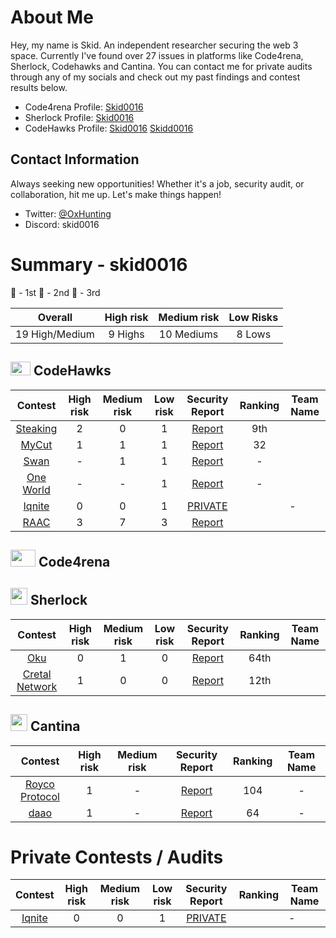 # About Me

Hey, my name is Skid. An independent researcher securing the web 3 space. Currently I've found over 27 issues in platforms like Code4rena, Sherlock, Codehawks and Cantina.
You can contact me for private audits through any of my socials and check out my past findings and contest results below.

- Code4rena Profile: [Skid0016](https://code4rena.com/@skid0016) 
- Sherlock Profile: [Skid0016](https://audits.sherlock.xyz/watson/skid0016)
- CodeHawks Profile: [Skid0016](https://profiles.cyfrin.io/u/skid0016) [Skidd0016](https://profiles.cyfrin.io/u/skidd0016)

## Contact Information

Always seeking new opportunities! Whether it's a job, security audit, or collaboration, hit me up. Let's make things happen!

- Twitter: [@OxHunting](https://x.com/OxHunting)
- Discord: skid0016

# Summary - skid0016

🥇 - 1st
🥈 - 2nd
🥉 - 3rd

|    Overall     | High risk | Medium risk | Low Risks |
| :------------: | :-------: | :---------: | :-------: |
| 19 High/Medium | 9 Highs  |  10 Mediums  |  8 Lows  |

## <img src="https://res.cloudinary.com/droqoz7lg/image/upload/v1689080263/snhkgvtsidryjdtx0pce.png" width=32 height=22> CodeHawks

|                                   Contest                                    | High risk | Medium risk | Low risk |                                                 Security Report                                                 | Ranking | Team Name |
| :--------------------------------------------------------------------------: | :-------: | :---------: | :------: | :-------------------------------------------------------------------------------------------------------------: | :-----: | --------- |
| [Steaking](https://codehawks.cyfrin.io/c/2024-08-steaking) |     2     |      0      |    1     |   [Report](https://codehawks.cyfrin.io/c/2024-08-steaking/results?t=report&page=1&sc=xp)    |    9th    |           |
| [MyCut](https://codehawks.cyfrin.io/c/2024-08-MyCut) |     1     |      1      |    1     |   [Report](https://codehawks.cyfrin.io/c/2024-08-MyCut/results?lt=contest&sc=xp&sj=reward&page=4&t=report)    |    32    |           |
| [Swan](https://codehawks.cyfrin.io/c/2024-10-swan-dria) |     -     |      1      |    1     |   [Report](https://codehawks.cyfrin.io/c/2024-10-swan-dria/results?lt=contest&sc=reward&sj=reward&page=1&t=report)    |    -    |           |
| [One World](https://codehawks.cyfrin.io/c/2024-11-one-world) |     -     |      -      |    1     |   [Report](https://codehawks.cyfrin.io/c/2024-11-one-world/s/cm3f0defs000bpiuzgdfojyps)    |    -    |           |
| [Iqnite](https://codehawks.cyfrin.io/c/2025-01-benqi) |     0     |   0   |    1    | [PRIVATE](PRIVATE) |       |     -     |
| [RAAC](https://codehawks.cyfrin.io/c/2025-02-raac) |     3     |      7      |    3     |   [Report](https://codehawks.cyfrin.io/c/2025-02-raac/results?lt=contest&page=1&sc=reward&sj=reward&t=report)    |       |           |

## <img src="https://code4rena.com/images/c4-logo-icon.svg" width=40 height=27> Code4rena


## <img src="https://www.google.com/s2/favicons?sz=64&domain_url=https://audits.sherlock.xyz/" width=27 height=27> Sherlock

|                                   Contest                                    | High risk | Medium risk | Low risk |                                                 Security Report                                                 | Ranking | Team Name |
| :--------------------------------------------------------------------------: | :-------: | :---------: | :------: | :-------------------------------------------------------------------------------------------------------------: | :-----: | --------- |
| [Oku](https://audits.sherlock.xyz/contests/641?filter=questions) |     0     |      1      |    0     |   [Report](https://audits.sherlock.xyz/contests/641)    |    64th    |           |
| [Cretal Network](https://audits.sherlock.xyz/contests/755?filter=questions) |     1     |      0      |    0     |   [Report](https://github.com/sherlock-audit/2025-03-crestal-network-judging/issues/119)    |    12th    |           |



## <img src="https://www.google.com/s2/favicons?sz=64&domain_url=https://cantina.xyz/" width=27 height=27> Cantina

|                                          Contest                                          | High risk | Medium risk |                                   Security Report                                    | Ranking | Team Name |
| :---------------------------------------------------------------------------------------: | :-------: | :---------: | :----------------------------------------------------------------------------------: | :-----: | :-------: |
| [Royco Protocol](https://cantina.xyz/code/fadb5a8f-e39c-4a6b-89f6-a03858bb8602/README.md) |     1     |      -      | [Report](https://cantina.xyz/code/fadb5a8f-e39c-4a6b-89f6-a03858bb8602/findings/519) |   104    |     -     |
| [daao](https://cantina.xyz/competitions/bd43bdd1-bc7f-473b-96c0-d35d37f3db33) |     1     |      -      | [Report](https://cantina.xyz/code/bd43bdd1-bc7f-473b-96c0-d35d37f3db33/findings/872) |   64    |     -     |

# Private Contests / Audits
|                                   Contest                                    | High risk | Medium risk | Low risk |                                                 Security Report                                                 | Ranking | Team Name |
| :--------------------------------------------------------------------------: | :-------: | :---------: | :------: | :-------------------------------------------------------------------------------------------------------------: | :-----: | --------- |
| [Iqnite](https://codehawks.cyfrin.io/c/2025-01-benqi) |     0     |   0   |    1    | [PRIVATE](PRIVATE) |       |     -     |
